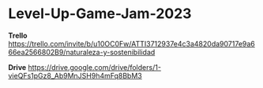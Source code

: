 # Level-Up-Game-Jam-2023

**Trello**
https://trello.com/invite/b/u10OC0Fw/ATTI3712937e4c3a4820da90717e9a666ea2566802B9/naturaleza-y-sostenibilidad

**Drive**
https://drive.google.com/drive/folders/1-vieQFs1pGz8_Ab9MnJSH9h4mFq8BbM3
